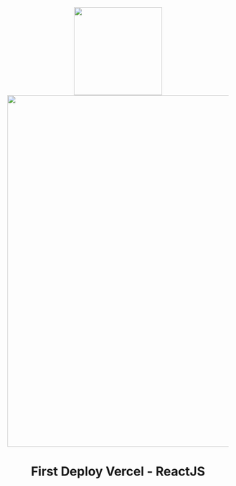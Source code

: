 <div align="center">
<img src="https://cdn4.iconfinder.com/data/icons/logos-3/600/React.js_logo-512.png" width="200"/>
<!--   <img src="https://www.drupal.org/files/vercel-logotype-dark.png" width="800"/> -->
    <img src="https://media.licdn.com/dms/image/D4E16AQH9QEcrhbmzXg/profile-displaybackgroundimage-shrink_200_800/0/1711762502964?e=2147483647&v=beta&t=i0bpXkvskBRFMe4bSndAJ_4H3jN9hzzywgm-FTRbiJE" width="800"/>

</div>

<div align="center">
  <h1>First Deploy Vercel - ReactJS</h1>
</div>
